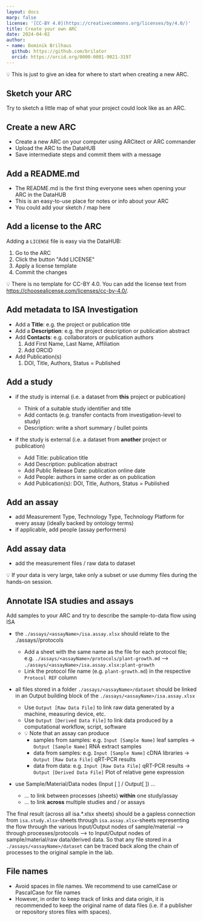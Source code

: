 ```yaml
---
layout: docs
marp: false
license: '[CC-BY 4.0](https://creativecommons.org/licenses/by/4.0/)'
title: Create your own ARC
date: 2024-04-02
author:
- name: Dominik Brilhaus
  github: https://github.com/brilator
  orcid: https://orcid.org/0000-0001-9021-3197
---
```


:bulb: This is just to give an idea for where to start when creating a new ARC.


## Sketch your ARC

Try to sketch a little map of what your project could look like as an ARC. 

## Create a new ARC

- Create a new ARC on your computer using ARCitect or ARC commander
- Upload the ARC to the DataHUB
- Save intermediate steps and commit them with a message

## Add a README.md

- The README.md is the first thing everyone sees when opening your ARC in the DataHUB
- This is an easy-to-use place for notes or info about your ARC
- You could add your sketch / map here

## Add a license to the ARC

Adding a `LICENSE` file is easy via the DataHUB:
  
  1. Go to the ARC
  2. Click the button "Add LICENSE"
  3. Apply a license template
  4. Commit the changes

:bulb: There is no template for CC-BY 4.0. You can add the license text from https://choosealicense.com/licenses/cc-by-4.0/.

## Add metadata to ISA Investigation

- Add a **Title**: e.g. the project or publication title
- Add a **Description**: e.g. the project description or  publication abstract
- Add **Contacts**: e.g. collaborators or publication authors
  1. Add First Name, Last Name, Affiliation
  2. Add ORCID
- Add Publication(s)
  1. DOI, Title, Authors, Status = Published

## Add a study

- if the study is internal (i.e. a dataset from **this** project or publication)
  - Think of a suitable study identifier and title
  - Add contacts (e.g. transfer contacts from investigation-level to study)
  - Description: write a short summary / bullet points

- if the study is external (i.e. a dataset from **another**  project or publication)
  - Add Title: publication title
  - Add Description: publication abstract
  - Add Public Release Date: publication online date
  - Add People: authors in same order as on publication
  - Add Publication(s): DOI, Title, Authors, Status = Published

## Add an assay

- add Measurement Type, Technology Type, Technology Platform for every assay (ideally backed by ontology terms)
- if applicable, add people (assay performers)

## Add assay data

- add the measurement files / raw data to dataset

:bulb: If your data is very large, take only a subset or use dummy files during the hands-on session.

## Annotate ISA studies and assays

Add samples to your ARC and try to describe the sample-to-data flow using ISA

- the `./assays/<assayName>/isa.assay.xlsx` should relate to the ./assays/<assayName>/protocols
  - Add a sheet with the same name as the file for each protocol file; e.g. `./assays/<assayName>/protocols/plant-growth.md` --> `./assays/<assayName>/isa.assay.xlsx:plant-growth`
  - Link the protocol file name (e.g. `plant-growth.md`) in the respective `Protocol REF` column

- all files stored in a folder `./assays/<assayName>/dataset` should be linked in an Output building block of the `./assays/<assayName>/isa.assay.xlsx`
  - Use `Output [Raw Data File]` to link raw data generated by a machine, measuring device, etc.
  - Use `Output [Derived Data File]` to link data produced by a computational workflow, script, software
  - :bulb: Note that an assay can produce
    - samples from samples: e.g. `Input [Sample Name]` leaf samples -> `Output [Sample Name]` RNA extract samples
    - data from samples: e.g. `Input [Sample Name]` cDNA libraries -> `Output [Raw Data File]` qRT-PCR results
    - data from data: e.g. `Input [Raw Data File]` qRT-PCR results -> `Output [Derived Data File]` Plot of relative gene expression

- use Sample/Material/Data nodes (Input [ ] / Output[ ]) ...
  - ... to link between processes (sheets) **within** one study/assay
  - ... to link **across** multiple studies and / or assays

The final result (across all isa.*.xlsx sheets) should be a gapless connection from `isa.study.xlsx`-sheets through `isa.assay.xlsx`-sheets representing the flow through the various Input/Output nodes of sample/material --> through processes/protocols --> to Input/Output nodes of sample/material/raw data/derived data.
So that any file stored in a `./assays/<assayName>/dataset` can be traced back along the chain of processes to the original sample in the lab. 

## File names

- Avoid spaces in file names. We recommend to use camelCase or PascalCase for file names
- However, in order to keep track of links and data origin, it is recommended to keep the original name of data files (i.e. if a publisher or repository stores files with spaces).